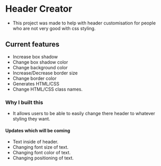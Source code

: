 # Header Creator
- This project was made to help with header customisation for people who are not very good with css styling.

## Current features
- Increase box shadow
- Change box shadow color
- Change background color
- Increase/Decrease border size
- Change border color
- Generates HTML/CSS 
- Change HTML/CSS class names.

### Why I built this
- It allows users to be able to easily change there header to whatever styling they want.

#### Updates which will be coming
- Text inside of header.
- Changing font size of text.
- Changing font color of text.
- Changing positioning of text.
